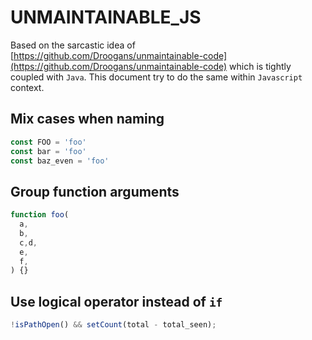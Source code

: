 # UNMAINTAINABLE_JS

Based on the sarcastic idea of [https://github.com/Droogans/unmaintainable-code](https://github.com/Droogans/unmaintainable-code) which is tightly coupled with `Java`. This document try to do the same within `Javascript` context.

## Mix cases when naming

```js
const FOO = 'foo'
const bar = 'foo'
const baz_even = 'foo'
```

## Group function arguments

```js
function foo(
  a,
  b,
  c,d,
  e,
  f,
) {}
```

## Use logical operator instead of `if`

```js
!isPathOpen() && setCount(total - total_seen);
```